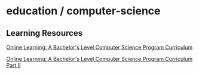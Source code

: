 # education / computer-science

## Learning Resources

[Online Learning: A Bachelor's Level Computer Science Program Curriculum](http://blog.agupieware.com/2014/05/online-learning-bachelors-level.html)

[Online Learning: A Bachelor's Level Computer Science Program Curriculum Part II](http://blog.agupieware.com/2014/06/online-learning-intensive-bachelors.html)
